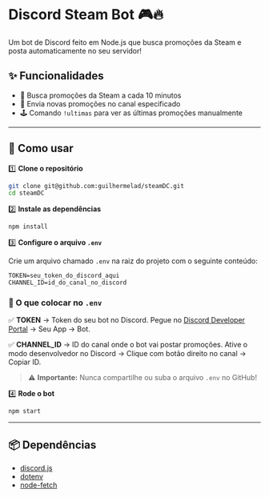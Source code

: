 # Discord Steam Bot 🎮🔥

Um bot de Discord feito em Node.js que busca promoções da Steam e posta automaticamente no seu servidor!

## ✨ Funcionalidades

* 🔄 Busca promoções da Steam a cada 10 minutos
* 📢 Envia novas promoções no canal especificado
* 🕹️ Comando `!ultimas` para ver as últimas promoções manualmente

---

## 🚀 Como usar

1️⃣ **Clone o repositório**

```bash
git clone git@github.com:guilhermelad/steamDC.git
cd steamDC
```

2️⃣ **Instale as dependências**

```bash
npm install
```

3️⃣ **Configure o arquivo `.env`**

Crie um arquivo chamado `.env` na raiz do projeto com o seguinte conteúdo:

```
TOKEN=seu_token_do_discord_aqui
CHANNEL_ID=id_do_canal_no_discord
```

### 🔧 O que colocar no `.env`

✅ **TOKEN** → Token do seu bot no Discord.
Pegue no [Discord Developer Portal](https://discord.com/developers/applications) → Seu App → Bot.

✅ **CHANNEL\_ID** → ID do canal onde o bot vai postar promoções.
Ative o modo desenvolvedor no Discord → Clique com botão direito no canal → Copiar ID.

> ⚠️ **Importante:** Nunca compartilhe ou suba o arquivo `.env` no GitHub!

4️⃣ **Rode o bot**

```bash
npm start
```

---

## 📦 Dependências

* [discord.js](https://www.npmjs.com/package/discord.js)
* [dotenv](https://www.npmjs.com/package/dotenv)
* [node-fetch](https://www.npmjs.com/package/node-fetch)
